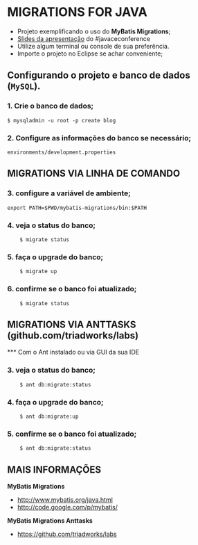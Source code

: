 MIGRATIONS FOR JAVA
======================

- Projeto exemplificando o uso do **MyBatis Migrations**;
- [Slides da apresentação](http://www.slideshare.net/rponte/migrations-for-java) do #javaceconference
- Utilize algum terminal ou console de sua preferência.
- Importe o projeto no Eclipse se achar conveniente;

Configurando o projeto e banco de dados (`MySQL`).
-------------------------------------------------- 

### 1. Crie o banco de dados;
	$ mysqladmin -u root -p create blog

### 2. Configure as informações do banco se necessário;
	environments/development.properties
   
MIGRATIONS VIA LINHA DE COMANDO
-------------------------------

###	3. configure a variável de ambiente;
	export PATH=$PWD/mybatis-migrations/bin:$PATH
###	4. veja o status do banco;
		$ migrate status
###	5. faça o upgrade do banco;
		$ migrate up
###	6. confirme se o banco foi atualizado;
		$ migrate status

MIGRATIONS VIA ANTTASKS (github.com/triadworks/labs)
-------------------------------
*** Com o Ant instalado ou via GUI da sua IDE

###	3. veja o status do banco;
		$ ant db:migrate:status
###	4. faça o upgrade do banco;
		$ ant db:migrate:up
###	5. confirme se o banco foi atualizado;
		$ ant db:migrate:status

MAIS INFORMAÇÕES
----------------
		
**MyBatis Migrations**
- http://www.mybatis.org/java.html
- http://code.google.com/p/mybatis/

**MyBatis Migrations Anttasks**
- https://github.com/triadworks/labs
